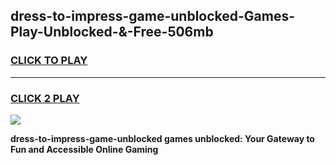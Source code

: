 
## dress-to-impress-game-unblocked-Games-Play-Unblocked-&-Free-506mb
<h3>
<a href="https://premium76.site?title=dress-to-impress-game-unblocked&ref=24A">CLICK TO PLAY</a></h3>
<hr>

<h3>
<a href="https://premium76.site?title=dress-to-impress-game-unblocked&ref=24A">CLICK 2 PLAY</a>
  
</h3>

<a href="https://premium76.site?title=dress-to-impress-game-unblocked&ref=24A"><img src="https://clearcache.store/games.png"></a>


**dress-to-impress-game-unblocked games unblocked: Your Gateway to Fun and Accessible Online Gaming**
